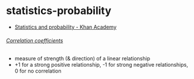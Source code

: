 # statistics-probability

- [Statistics and probability - Khan Academy](https://www.khanacademy.org/math/statistics-probability)


###### [Correlation coefficients](https://www.khanacademy.org/math/statistics-probability/describing-relationships-quantitative-data/scatterplots-and-correlation/a/correlation-coefficient-review)

- measure of strength (& direction) of a linear relationship
- +1 for a strong positive relationship, -1 for strong negative relationships, 0 for no correlation
